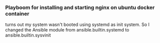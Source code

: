 ### Playboom for installing and starting nginx on ubuntu docker container

 turns out my system wasn't booted using systemd as init system. So I changed the Ansible module from ansible.builtin.systemd to ansible.builtin.sysvinit


<!-- service nginx status -->